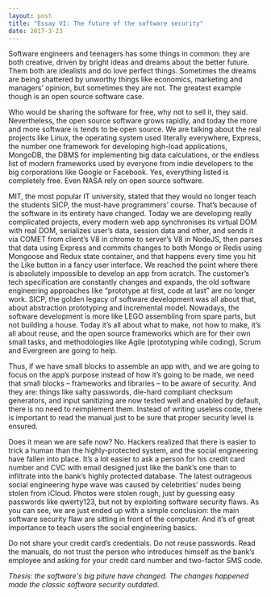 ```yaml
---
layout: post
title: "Essay VI: The future of the software security"
date: 2017-3-23
---
```


Software engineers and teenagers has some things in common: they are both creative, driven by bright ideas and dreams about the better future. Them both are idealists and do love perfect things. Sometimes the dreams are being shattered by unworthy things like economics, marketing and managers’ opinion, but sometimes they are not. The greatest example though is an open source software case.

Who would be sharing the software for free, why not to sell it, they said. Nevertheless, the open source software grows rapidly, and today the more and more software is tends to be open source. We are talking about the real projects like Linux, the operating system used literally everywhere, Express, the number one framework for developing high-load applications, MongoDB, the DBMS for implementing big data calculations, or the endless list of modern frameworks used by everyone from indie developers to the big corporations like Google or Facebook. Yes, everything listed is completely free. Even NASA rely on open source software.

MIT, the most popular IT university, stated that they would no longer teach the students SICP, the must-have programmers’ course. That’s because of the software in its entirety have changed. Today we are developing really complicated projects, every modern web app synchronises its virtual DOM with real DOM, serializes user’s data, session data and other, and sends it via COMET from client’s V8 in chrome to server’s V8 in NodeJS, then parses that data using Express and commits changes to both Mongo or Redis using Mongoose and Redux state container, and that happens every time you hit the Like button in a fancy user interface. We reached the point where there is absolutely impossible to develop an app from scratch. The customer’s tech specification are constantly changes and expands, the old software engineering approaches like “prototype at first, code at last” are no longer work. SICP, the golden legacy of software development was all about that, about abstraction prototyping and incremental model. Nowadays, the software development is more like LEGO assembling from spare parts, but not building a house. Today it’s all about what to make, not how to make, it’s all about reuse, and the open source frameworks which are for their own small tasks, and methodologies like Agile (prototyping while coding), Scrum and Evergreen are going to help.

Thus, if we have small blocks to assemble an app with, and we are going to focus on the app’s purpose instead of how it’s going to be made, we need that small blocks – frameworks and libraries – to be aware of security. And they are: things like salty passwords, die-hard compliant checksum generators, and input sanitizing are now tested well and enabled by default, there is no need to reimplement them. Instead of writing useless code, there is important to read the manual just to be sure that proper security level is ensured.

Does it mean we are safe now? No. Hackers realized that there is easier to trick a human than the highly-protected system, and the social engineering have fallen into place. It’s a lot easier to ask a person for his credit card number and CVC with email designed just like the bank’s one than to infiltrate into the bank’s highly protected database. The latest outrageous social engineering hype wave was caused by celebrities’ nudes being stolen from iCloud. Photos were stolen rough, just by guessing easy passwords like qwerty123, but not by exploiting software security flaws. As you can see, we are just ended up with a simple conclusion: the main software security flaw are sitting in front of the computer. And it’s of great importance to teach users the social engineering basics.

Do not share your credit card’s credentials. Do not reuse passwords. Read the manuals, do not trust the person who introduces himself as the bank’s employee and asking for your credit card number and two-factor SMS code.

_Thesis: the software's big piture have changed. The changes happened made the classic software security outdated._